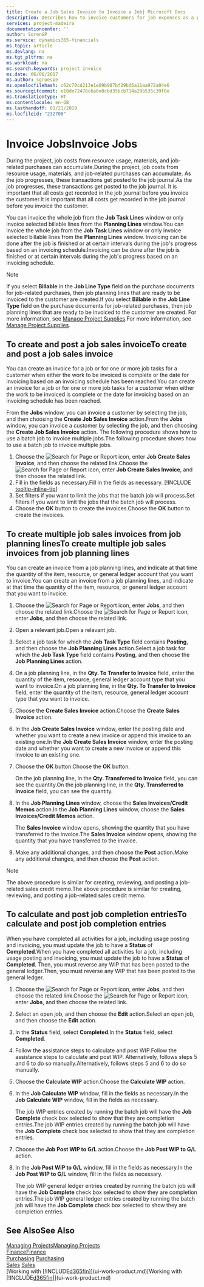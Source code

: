 ```yaml
---
title: Create a Job Sales Invoice to Invoice a Job| Microsoft Docs
description: Describes how to invoice customers for job expenses as a project progresses.
services: project-madeira
documentationcenter: ''
author: SorenGP
ms.service: dynamics365-financials
ms.topic: article
ms.devlang: na
ms.tgt_pltfrm: na
ms.workload: na
ms.search.keywords: project invoice
ms.date: 06/06/2017
ms.author: sgroespe
ms.openlocfilehash: c62c70cd213e1e89b987bf29bd6a11aa972a04e6
ms.sourcegitcommit: e10de72476c6a6e0cbd35bcb714a29b535c39f0e
ms.translationtype: HT
ms.contentlocale: en-GB
ms.lasthandoff: 01/21/2019
ms.locfileid: "232700"
---
```

# <a name="invoice-jobs"></a><span data-ttu-id="6423f-103">Invoice Jobs</span><span class="sxs-lookup"><span data-stu-id="6423f-103">Invoice Jobs</span></span>
<span data-ttu-id="6423f-104">During the project, job costs from resource usage, materials, and job-related purchases can accumulate.</span><span class="sxs-lookup"><span data-stu-id="6423f-104">During the project, job costs from resource usage, materials, and job-related purchases can accumulate.</span></span> <span data-ttu-id="6423f-105">As the job progresses, these transactions get posted to the job journal.</span><span class="sxs-lookup"><span data-stu-id="6423f-105">As the job progresses, these transactions get posted to the job journal.</span></span> <span data-ttu-id="6423f-106">It is important that all costs get recorded in the job journal before you invoice the customer.</span><span class="sxs-lookup"><span data-stu-id="6423f-106">It is important that all costs get recorded in the job journal before you invoice the customer.</span></span>

<span data-ttu-id="6423f-107">You can invoice the whole job from the **Job Task Lines** window or only invoice selected billable lines from the **Planning Lines** window.</span><span class="sxs-lookup"><span data-stu-id="6423f-107">You can invoice the whole job from the **Job Task Lines** window or only invoice selected billable lines from the **Planning Lines** window.</span></span> <span data-ttu-id="6423f-108">Invoicing can be done after the job is finished or at certain intervals during the job's progress based on an invoicing schedule.</span><span class="sxs-lookup"><span data-stu-id="6423f-108">Invoicing can be done after the job is finished or at certain intervals during the job's progress based on an invoicing schedule.</span></span>

> [!NOTE]  
>   <span data-ttu-id="6423f-109">If you select **Billable** in the **Job Line Type** field on the purchase documents for job-related purchases, then job planning lines that are ready to be invoiced to the customer are created.</span><span class="sxs-lookup"><span data-stu-id="6423f-109">If you select **Billable** in the **Job Line Type** field on the purchase documents for job-related purchases, then job planning lines that are ready to be invoiced to the customer are created.</span></span> <span data-ttu-id="6423f-110">For more information, see [Manage Project Supplies](projects-how-manage-project-supplies.md).</span><span class="sxs-lookup"><span data-stu-id="6423f-110">For more information, see [Manage Project Supplies](projects-how-manage-project-supplies.md).</span></span>

## <a name="to-create-and-post-a-job-sales-invoice"></a><span data-ttu-id="6423f-111">To create and post a job sales invoice</span><span class="sxs-lookup"><span data-stu-id="6423f-111">To create and post a job sales invoice</span></span>
<span data-ttu-id="6423f-112">You can create an invoice for a job or for one or more job tasks for a customer when either the work to be invoiced is complete or the date for invoicing based on an invoicing schedule has been reached.</span><span class="sxs-lookup"><span data-stu-id="6423f-112">You can create an invoice for a job or for one or more job tasks for a customer when either the work to be invoiced is complete or the date for invoicing based on an invoicing schedule has been reached.</span></span>

<span data-ttu-id="6423f-113">From the **Jobs** window, you can invoice a customer by selecting the job, and then choosing the **Create Job Sales Invoice** action.</span><span class="sxs-lookup"><span data-stu-id="6423f-113">From the **Jobs** window, you can invoice a customer by selecting the job, and then choosing the **Create Job Sales Invoice** action.</span></span> <span data-ttu-id="6423f-114">The following procedure shows how to use a batch job to invoice multiple jobs.</span><span class="sxs-lookup"><span data-stu-id="6423f-114">The following procedure shows how to use a batch job to invoice multiple jobs.</span></span>  

1. <span data-ttu-id="6423f-115">Choose the ![Search for Page or Report](media/ui-search/search_small.png "Search for Page or Report icon") icon, enter **Job Create Sales Invoice**, and then choose the related link.</span><span class="sxs-lookup"><span data-stu-id="6423f-115">Choose the ![Search for Page or Report](media/ui-search/search_small.png "Search for Page or Report icon") icon, enter **Job Create Sales Invoice**, and then choose the related link.</span></span>  
2. <span data-ttu-id="6423f-116">Fill in the fields as necessary.</span><span class="sxs-lookup"><span data-stu-id="6423f-116">Fill in the fields as necessary.</span></span> [!INCLUDE [tooltip-inline-tip](includes/tooltip-inline-tip_md.md)]
3. <span data-ttu-id="6423f-117">Set filters if you want to limit the jobs that the batch job will process.</span><span class="sxs-lookup"><span data-stu-id="6423f-117">Set filters if you want to limit the jobs that the batch job will process.</span></span>
4. <span data-ttu-id="6423f-118">Choose the **OK** button to create the invoices.</span><span class="sxs-lookup"><span data-stu-id="6423f-118">Choose the **OK** button to create the invoices.</span></span>  

## <a name="to-create-multiple-job-sales-invoices-from-job-planning-lines"></a><span data-ttu-id="6423f-119">To create multiple job sales invoices from job planning lines</span><span class="sxs-lookup"><span data-stu-id="6423f-119">To create multiple job sales invoices from job planning lines</span></span>
<span data-ttu-id="6423f-120">You can create an invoice from a job planning lines, and indicate at that time the quantity of the item, resource, or general ledger account that you want to invoice.</span><span class="sxs-lookup"><span data-stu-id="6423f-120">You can create an invoice from a job planning lines, and indicate at that time the quantity of the item, resource, or general ledger account that you want to invoice.</span></span>

1. <span data-ttu-id="6423f-121">Choose the ![Search for Page or Report](media/ui-search/search_small.png "Search for Page or Report icon") icon, enter **Jobs**, and then choose the related link.</span><span class="sxs-lookup"><span data-stu-id="6423f-121">Choose the ![Search for Page or Report](media/ui-search/search_small.png "Search for Page or Report icon") icon, enter **Jobs**, and then choose the related link.</span></span>
2. <span data-ttu-id="6423f-122">Open a relevant job.</span><span class="sxs-lookup"><span data-stu-id="6423f-122">Open a relevant job.</span></span>
3. <span data-ttu-id="6423f-123">Select a job task for which the **Job Task Type** field contains **Posting**, and then choose the **Job Planning Lines** action.</span><span class="sxs-lookup"><span data-stu-id="6423f-123">Select a job task for which the **Job Task Type** field contains **Posting**, and then choose the **Job Planning Lines** action.</span></span>  
4. <span data-ttu-id="6423f-124">On a job planning line, in the **Qty. To Transfer to Invoice** field, enter the quantity of the item, resource, general ledger account type that you want to invoice.</span><span class="sxs-lookup"><span data-stu-id="6423f-124">On a job planning line, in the **Qty. To Transfer to Invoice** field, enter the quantity of the item, resource, general ledger account type that you want to invoice.</span></span>  
5. <span data-ttu-id="6423f-125">Choose the **Create Sales Invoice** action.</span><span class="sxs-lookup"><span data-stu-id="6423f-125">Choose the **Create Sales Invoice** action.</span></span>
6. <span data-ttu-id="6423f-126">In the **Job Create Sales Invoice** window, enter the posting date and whether you want to create a new invoice or append this invoice to an existing one.</span><span class="sxs-lookup"><span data-stu-id="6423f-126">In the **Job Create Sales Invoice** window, enter the posting date and whether you want to create a new invoice or append this invoice to an existing one.</span></span>
7. <span data-ttu-id="6423f-127">Choose the **OK** button.</span><span class="sxs-lookup"><span data-stu-id="6423f-127">Choose the **OK** button.</span></span>  

    <span data-ttu-id="6423f-128">On the job planning line, in the **Qty. Transferred to Invoice** field, you can see the quantity.</span><span class="sxs-lookup"><span data-stu-id="6423f-128">On the job planning line, in the **Qty. Transferred to Invoice** field, you can see the quantity.</span></span>
8. <span data-ttu-id="6423f-129">In the **Job Planning Lines** window, choose the **Sales Invoices/Credit Memos** action.</span><span class="sxs-lookup"><span data-stu-id="6423f-129">In the **Job Planning Lines** window, choose the **Sales Invoices/Credit Memos** action.</span></span>

    <span data-ttu-id="6423f-130">The **Sales Invoice** window opens, showing the quantity that you have transferred to the invoice.</span><span class="sxs-lookup"><span data-stu-id="6423f-130">The **Sales Invoice** window opens, showing the quantity that you have transferred to the invoice.</span></span>  
9. <span data-ttu-id="6423f-131">Make any additional changes, and then choose the **Post** action.</span><span class="sxs-lookup"><span data-stu-id="6423f-131">Make any additional changes, and then choose the **Post** action.</span></span>

> [!NOTE]  
>   <span data-ttu-id="6423f-132">The above procedure is similar for creating, reviewing, and posting a job-related sales credit memo.</span><span class="sxs-lookup"><span data-stu-id="6423f-132">The above procedure is similar for creating, reviewing, and posting a job-related sales credit memo.</span></span>

## <a name="to-calculate-and-post-job-completion-entries"></a><span data-ttu-id="6423f-133">To calculate and post job completion entries</span><span class="sxs-lookup"><span data-stu-id="6423f-133">To calculate and post job completion entries</span></span>
<span data-ttu-id="6423f-134">When you have completed all activities for a job, including usage posting and invoicing, you must update the job to have a **Status** of **Completed**.</span><span class="sxs-lookup"><span data-stu-id="6423f-134">When you have completed all activities for a job, including usage posting and invoicing, you must update the job to have a **Status** of **Completed**.</span></span> <span data-ttu-id="6423f-135">Then, you must reverse any WIP that has been posted to the general ledger.</span><span class="sxs-lookup"><span data-stu-id="6423f-135">Then, you must reverse any WIP that has been posted to the general ledger.</span></span>

1. <span data-ttu-id="6423f-136">Choose the ![Search for Page or Report](media/ui-search/search_small.png "Search for Page or Report icon") icon, enter **Jobs**, and then choose the related link.</span><span class="sxs-lookup"><span data-stu-id="6423f-136">Choose the ![Search for Page or Report](media/ui-search/search_small.png "Search for Page or Report icon") icon, enter **Jobs**, and then choose the related link.</span></span>  
2. <span data-ttu-id="6423f-137">Select an open job, and then choose the **Edit** action.</span><span class="sxs-lookup"><span data-stu-id="6423f-137">Select an open job, and then choose the **Edit** action.</span></span>
3. <span data-ttu-id="6423f-138">In the **Status** field, select **Completed**.</span><span class="sxs-lookup"><span data-stu-id="6423f-138">In the **Status** field, select **Completed**.</span></span>
4. <span data-ttu-id="6423f-139">Follow the assistance steps to calculate and post WIP.</span><span class="sxs-lookup"><span data-stu-id="6423f-139">Follow the assistance steps to calculate and post WIP.</span></span> <span data-ttu-id="6423f-140">Alternatively, follows steps 5 and 6 to do so manually.</span><span class="sxs-lookup"><span data-stu-id="6423f-140">Alternatively, follows steps 5 and 6 to do so manually.</span></span>  
5. <span data-ttu-id="6423f-141">Choose the **Calculate WIP** action.</span><span class="sxs-lookup"><span data-stu-id="6423f-141">Choose the **Calculate WIP** action.</span></span>
6. <span data-ttu-id="6423f-142">In the **Job Calculate WIP** window, fill in the fields as necessary.</span><span class="sxs-lookup"><span data-stu-id="6423f-142">In the **Job Calculate WIP** window, fill in the fields as necessary.</span></span>  

     <span data-ttu-id="6423f-143">The job WIP entries created by running the batch job will have the **Job Complete** check box selected to show that they are completion entries.</span><span class="sxs-lookup"><span data-stu-id="6423f-143">The job WIP entries created by running the batch job will have the **Job Complete** check box selected to show that they are completion entries.</span></span>  
7. <span data-ttu-id="6423f-144">Choose the **Job Post WIP to G/L** action.</span><span class="sxs-lookup"><span data-stu-id="6423f-144">Choose the **Job Post WIP to G/L** action.</span></span>
8. <span data-ttu-id="6423f-145">In the **Job Post WIP to G/L** window, fill in the fields as necessary.</span><span class="sxs-lookup"><span data-stu-id="6423f-145">In the **Job Post WIP to G/L** window, fill in the fields as necessary.</span></span>  

     <span data-ttu-id="6423f-146">The job WIP general ledger entries created by running the batch job will have the **Job Complete** check box selected to show they are completion entries.</span><span class="sxs-lookup"><span data-stu-id="6423f-146">The job WIP general ledger entries created by running the batch job will have the **Job Complete** check box selected to show they are completion entries.</span></span>

## <a name="see-also"></a><span data-ttu-id="6423f-147">See Also</span><span class="sxs-lookup"><span data-stu-id="6423f-147">See Also</span></span>
[<span data-ttu-id="6423f-148">Managing Projects</span><span class="sxs-lookup"><span data-stu-id="6423f-148">Managing Projects</span></span>](projects-manage-projects.md)  
[<span data-ttu-id="6423f-149">Finance</span><span class="sxs-lookup"><span data-stu-id="6423f-149">Finance</span></span>](finance.md)  
<span data-ttu-id="6423f-150">[Purchasing](purchasing-manage-purchasing.md)       </span><span class="sxs-lookup"><span data-stu-id="6423f-150">[Purchasing](purchasing-manage-purchasing.md)       </span></span>  
<span data-ttu-id="6423f-151">[Sales](sales-manage-sales.md)    </span><span class="sxs-lookup"><span data-stu-id="6423f-151">[Sales](sales-manage-sales.md)    </span></span>  
<span data-ttu-id="6423f-152">[Working with [!INCLUDE[d365fin](includes/d365fin_md.md)]](ui-work-product.md)</span><span class="sxs-lookup"><span data-stu-id="6423f-152">[Working with [!INCLUDE[d365fin](includes/d365fin_md.md)]](ui-work-product.md)</span></span>  
